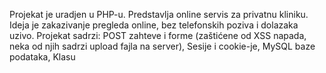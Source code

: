 Projekat je uradjen u PHP-u. Predstavlja online servis za privatnu kliniku. Ideja je zakazivanje pregleda online, bez telefonskih poziva i dolazaka uzivo. 
Projekat sadrzi: POST zahteve i forme (zaštićene od XSS napada, neka od njih sadrzi upload fajla na server), Sesije i cookie-je, MySQL baze podataka, Klasu
